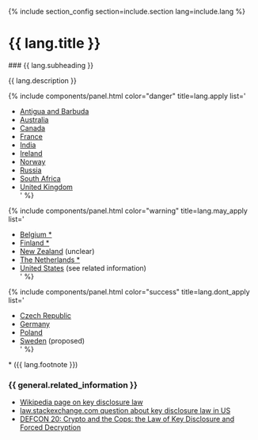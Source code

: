 {% include section_config section=include.section lang=include.lang %}

<h1 id="kdl" class="anchor"><a href="#kdl"><i class="fas fa-link anchor-icon"></i></a> {{ lang.title }}</h1>
### {{ lang.subheading }}

{{ lang.description }}

<!-- Chart of key disclosure law in some countries -->
<div class="row mb-2">

  {% include components/panel.html color="danger"
  title=lang.apply
  list='
 - [Antigua and Barbuda](https://en.wikipedia.org/wiki/Key_disclosure_law#Antigua_and_Barbuda) <div class="float-right"><span class="flag-icon flag-icon-ag"></span></div>
 - [Australia](https://en.wikipedia.org/wiki/Key_disclosure_law#Australia) <div class="float-right"><span class="flag-icon flag-icon-au"></span></div>
 - [Canada](https://en.wikipedia.org/wiki/Key_disclosure_law#Canada) <div class="float-right"><span class="flag-icon flag-icon-ca"></span></div>
 - [France](https://en.wikipedia.org/wiki/Key_disclosure_law#France) <div class="float-right"><span class="flag-icon flag-icon-fr"></span></div>
 - [India](https://en.wikipedia.org/wiki/Key_disclosure_law#India) <div class="float-right"><span class="flag-icon flag-icon-in"></span></div>
 - [Ireland](https://en.wikipedia.org/wiki/Key_disclosure_law#Ireland) <div class="float-right"><span class="flag-icon flag-icon-ie"></span></div>
 - [Norway](https://edri.org/norway-introduces-forced-biometric-authentication/) <div class="float-right"><span class="flag-icon flag-icon-no"></span></div>
 - [Russia](https://www.bloomberg.com/news/articles/2018-03-20/telegram-loses-bid-to-stop-russia-from-getting-encryption-keys) <div class="float-right"><span class="flag-icon flag-icon-ru"></span></div>
 - [South Africa](https://en.wikipedia.org/wiki/Key_disclosure_law#South_Africa) <div class="float-right"><span class="flag-icon flag-icon-za"></span></div>
 - [United Kingdom](https://en.wikipedia.org/wiki/Key_disclosure_law#United_Kingdom) <div class="float-right"><span class="flag-icon flag-icon-gb"></span></div>
  '
  %}

  {% include components/panel.html color="warning"
  title=lang.may_apply
  list='
 - [Belgium *](https://en.wikipedia.org/wiki/Key_disclosure_law#Belgium) <div class="float-right"><span class="flag-icon flag-icon-be"></span></div>
 - [Finland *](https://en.wikipedia.org/wiki/Key_disclosure_law#Finland) <div class="float-right"><span class="flag-icon flag-icon-fi"></span></div>
 - [New Zealand](https://en.wikipedia.org/wiki/Key_disclosure_law#New_Zealand) (unclear) <div class="float-right"><span class="flag-icon flag-icon-nz"></span></div>
 - [The Netherlands *](https://en.wikipedia.org/wiki/Key_disclosure_law#The_Netherlands) <div class="float-right"><span class="flag-icon flag-icon-nl"></span></div>
 - [United States](https://en.wikipedia.org/wiki/Key_disclosure_law#United_States) (see related information) <div class="float-right"><span class="flag-icon flag-icon-us"></span></div>
  '
  %}

  {% include components/panel.html color="success"
  title=lang.dont_apply
  list='
 - [Czech Republic](https://en.wikipedia.org/wiki/Key_disclosure_law#Czech_Republic) <div class="float-right"><span class="flag-icon flag-icon-cz"></span></div>
 - [Germany](https://en.wikipedia.org/wiki/Key_disclosure_law#Germany) <div class="float-right"><span class="flag-icon flag-icon-de"></span></div>
 - [Poland](https://en.wikipedia.org/wiki/Key_disclosure_law#Poland) <div class="float-right"><span class="flag-icon flag-icon-pl"></span></div>
 - [Sweden](https://en.wikipedia.org/wiki/Key_disclosure_law#Sweden) (proposed) <div class="float-right"><span class="flag-icon flag-icon-se"></span></div>
  '
  %}

</div>

\* ({{ lang.footnote }})

### {{ general.related_information }}
- <a href="https://en.wikipedia.org/wiki/Key_disclosure_law">Wikipedia page on key disclosure law</a>
- <a href="https://law.stackexchange.com/questions/1523/can-a-us-citizen-be-required-to-provide-the-authentication-key-for-encrypted-dat">law.stackexchange.com question about key disclosure law in US</a>
- <a href="https://www.youtube.com/watch?v=Jt7D4AIfqlQ">DEFCON 20: Crypto and the Cops: the Law of Key Disclosure and Forced Decryption</a>